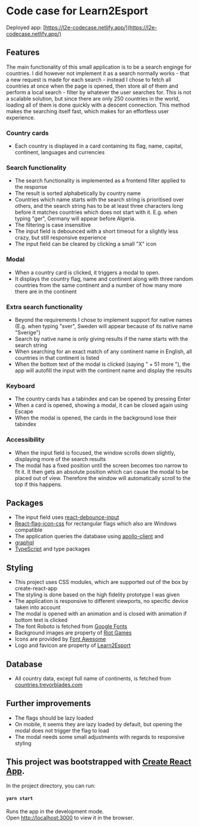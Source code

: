 # Code case for Learn2Esport

Deployed app: [https://l2e-codecase.netlify.app/](https://l2e-codecase.netlify.app/)

## Features
The main functionality of this small application is to be a search enginge for countries. I did however not implement it as a search normally works - that a new request is made for each search - instead I chose to fetch all countries at once when the page is opened, then store all of them and perform a local search - filter by whatever the user searches for. This is not a scalable solution, but since there are only 250 countries in the world, loading all of them is done quickly with a descent connection. This method makes the searching itself fast, which makes for an effortless user experience.

### Country cards
* Each country is displayed in a card containing its flag, name, capital, continent, languages and currencies

### Search functionality
* The search functionality is implemented as a frontend filter applied to the response
* The result is sorted alphabetically by country name
* Countries which name starts with the search string is prioritised over others, and the search string has to be at least three characters long before it matches countries which does not start with it.
E.g. when typing "ger", Germany will appear before Algeria.
* The filtering is case insensitive
* The input field is debounced with a short timeout for a slightly less crazy, but still responsive experience
* The input field can be cleared by clicking a small "X" icon

### Modal
* When a country card is clicked, it triggers a modal to open.
* It displays the country flag, name and continent along with three random countries from the same continent and a number of how many more there are in the continent

### Extra search functionality
* Beyond the requirements I chose to implement support for native names (E.g. when typing "sver", Sweden will appear because of its native name "Sverige")
* Search by native name is only giving results if the name starts with the search string
* When searching for an exact match of any continent name in English, all countries in that continent is listed 
* When the bottom text of the modal is clicked (saying " + 51 more "), the app will autofill the input with the continent name and display the results

### Keyboard
* The country cards has a tabindex and can be opened by pressing Enter
* When a card is opened, showing a modal, it can be closed again using Escape
* When the modal is opened, the cards in the background lose their tabindex

### Accessibility
* When the input field is focused, the window scrolls down slightly, displaying more of the search results
* The modal has a fixed position until the screen becomes too narrow to fit it. It then gets an absolute position which can cause the modal to be placed out of view. Therefore the window will automatically scroll to the top if this happens.

## Packages
* The input field uses [react-debounce-input](https://www.npmjs.com/package/react-debounce-input)
* [React-flag-icon-css](https://www.npmjs.com/package/react-flag-icon-css) for rectangular flags which also are Windows compatible
* The application queries the database using [apollo-client](https://www.npmjs.com/package/apollo-client) and 
* [graphql](https://www.npmjs.com/package/graphql)
* [TypeScript](https://www.typescriptlang.org/download) and type packages

## Styling
* This project uses CSS modules, which are supported out of the box by create-react-app
* The styling is done based on the high fidelity prototype I was given
* The application is responsive to different viewports, no specific device taken into account
* The modal is opened with an animation and is closed with animation if bottom text is clicked
* The font Roboto is fetched from [Google Fonts](https://fonts.google.com/specimen/Roboto?query=roboto)
* Background images are property of [Riot Games](https://www.riotgames.com/en)
* Icons are provided by [Font Awesome](https://fontawesome.com/)
* Logo and favicon are property of [Learn2Esport](https://learn2esport.com/)

## Database
* All country data, except full name of continents, is fetched from [countries.trevorblades.com](https://github.com/trevorblades/countries#readme)

## Further improvements
* The flags should be lazy loaded
* On mobile, it seems they are lazy loaded by default, but opening the modal does not trigger the flag to load
* The modal needs some small adjustments with regards to responsive styling

## This project was bootstrapped with [Create React App](https://github.com/facebook/create-react-app).

In the project directory, you can run:

#### `yarn start`

Runs the app in the development mode.<br />
Open [http://localhost:3000](http://localhost:3000) to view it in the browser.
